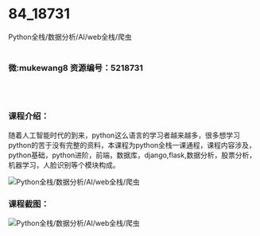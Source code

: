 # 84_18731
Python全栈/数据分析/AI/web全栈/爬虫
<br/></br>
<h3>微:mukewang8 资源编号：5218731</h3>
<br/></br>
<h3>课程介绍：</h3>
<p>随着人工智能时代的到来，python这么语言的学习者越来越多，很多想学习python的苦于没有完整的资料，本课程为python全栈一课通程，课程内容涉及，python基础，python进阶，前端，数据库，django,flask,数据分析，股票分析，机器学习，人脸识别等个模块构成。</p>
<p><img src="https://www.ko996.com/wp-content/uploads/img/2021/02/1-99-300x169.png" alt="Python全栈/数据分析/AI/web全栈/爬虫"></p>
<div class="info-desc">
<h3>课程截图：</h3>
<p><img src="https://www.ko996.com/wp-content/uploads/img/2021/02/2-105.png" alt="Python全栈/数据分析/AI/web全栈/爬虫"></p>


			
</div>
